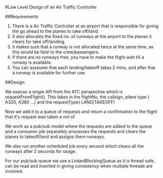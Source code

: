 #Low Level Design of an Air Traffic Controller


##Requirements 

1. There is a Air Traffic Controller at an airport that is responsible for giving the go ahead to the planes to take off/land.
2. It also allocates the fixed no. of runways at the airport to the planes it clears for take off/landing.
3. It makes sure that a runway is not allocated twice at the same time, as this would be fatal to the crew/passengers.
4. If there are no runways free, you have to make the flight wait till a runway is available.
5. You can asssume that each landing/takeoff takes 2 mins, and after that a runway is available for further use.



##Design

We expose a single API from the ATC perspective which is requestFromFlight(). This takes in the flightNo, the callsign, plane type ( A320, A380 ...) and the requestType( LAND/TAKEOFF)

Now we add it to a queue of requests and return a confirmation to the flight that it's request was taken a not of.

We work as a pub/sub model where the requests are added to the queue and a consumer job separately processes the requests and clears the planes to takeoff/land and assigns them runways. 

We also run another scheduled job every second which clears all the runways after 2 seconds for usage. 

For our pub/sub queue we use a LinkedBlockingQueue as it is thread safe, can be read and inserted in giving consistency when multiple threads are involved.
